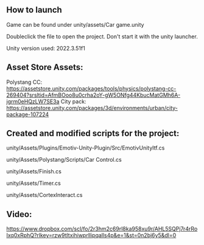 ## How to launch
Game can be found under unity/assets/Car game.unity

Doubleclick the file to open the project. Don't start it with the unity launcher.

Unity version used: 2022.3.51f1

## Asset Store Assets:
Polystang CC: 
https://assetstore.unity.com/packages/tools/physics/polystang-cc-269404?srsltid=AfmBOoo8u0crha2oY-gW5ONfg44KbucMatGMh6A-jgrm0eHQzLW7SE3a
City pack: 
https://assetstore.unity.com/packages/3d/environments/urban/city-package-107224

## Created and modified scripts for the project:
unity/Assets/Plugins/Emotiv-Unity-Plugin/Src/EmotivUnityItf.cs

unity/Assets/Polystang/Scripts/Car Control.cs

unity/Assets/Finish.cs

unity/Assets/Timer.cs

unity/Assets/CortexInteract.cs

## Video:
https://www.dropbox.com/scl/fo/2r3hm2c69rl8ka958xu9r/AHL5SQPj7r4rRoIxq0xRphQ?rlkey=rzw9tltxihiwprllipqalls4p&e=1&st=0n2bj6y5&dl=0
